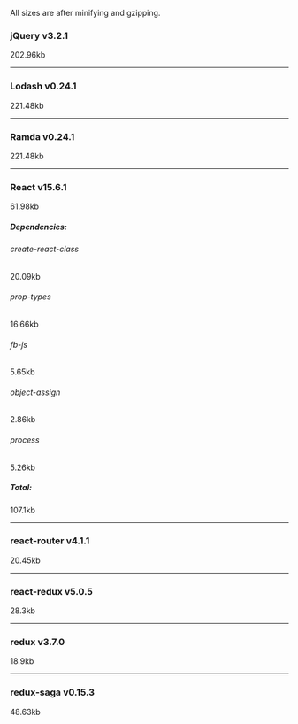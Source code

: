 All sizes are after minifying and gzipping.

### jQuery v3.2.1
202.96kb

---
### Lodash v0.24.1  
221.48kb

---

### Ramda v0.24.1
221.48kb

---

### React v15.6.1  
61.98kb

##### Dependencies:

###### create-react-class
20.09kb

###### prop-types
16.66kb

###### fb-js
5.65kb

###### object-assign
2.86kb

###### process
5.26kb

##### Total:
107.1kb

---

### react-router v4.1.1
20.45kb

---

### react-redux v5.0.5
28.3kb

---

### redux v3.7.0
18.9kb

---

### redux-saga v0.15.3
48.63kb
